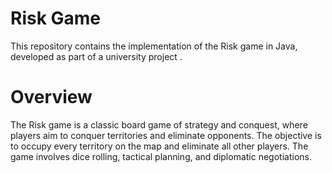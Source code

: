 # Risk Game

This repository contains the implementation of the Risk game in Java, developed as part of a university project .

# Overview

The Risk game is a classic board game of strategy and conquest, where players aim to conquer territories and eliminate opponents. The objective is to occupy every territory on the map and eliminate all other players. The game involves dice rolling, tactical planning, and diplomatic negotiations.
